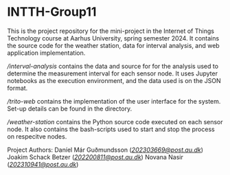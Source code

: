 # INTTH-Group11
This is the project repository for the mini-project in the Internet of Things Technology course at Aarhus University, spring semester 2024. It contains the source code for the weather station, data for interval analysis, and web application implementation. 

*/interval-analysis* contains the data and source for for the analysis used to determine the measurement interval for each sensor node. It uses Jupyter notebooks as the execution environment, and the data used is on the JSON format.

*/trito-web* contains the implementation of the user interface for the system. Set-up details can be found in the directory.

*/weather-station* contains the Python source code executed on each sensor node. It also contains the bash-scripts used to start and stop the process on respecitve nodes.

Project Authors:
Daníel Már Guðmundsson (*202303669@post.au.dk*)
Joakim Schack Betzer (*202200811@post.au.dk*)
Novana Nasir (*202310941@post.au.dk*)
